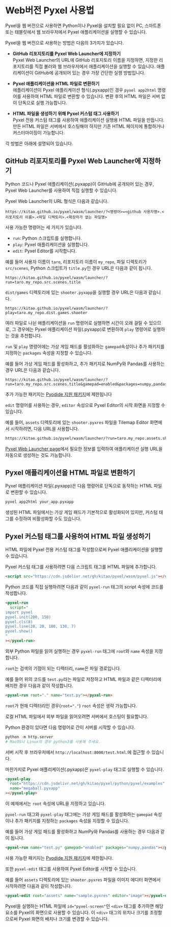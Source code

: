 # Web버전 Pyxel 사용법

Pyxel을 웹 버전으로 사용하면 Python이나 Pyxel을 설치할 필요 없이 PC, 스마트폰 또는 태블릿에서 웹 브라우저에서 Pyxel 애플리케이션을 실행할 수 있습니다.

Pyxel을 웹 버전으로 사용하는 방법은 다음의 3가지가 있습니다.

- **GitHub 리포지토리를 Pyxel Web Launcher에 지정하기**<br>
  Pyxel Web Launcher의 URL에 GitHub 리포지토리 이름을 지정하면, 지정한 리포지토리를 직접 불러와 웹 브라우저에서 애플리케이션을 실행할 수 있습니다. 애플리케이션이 GitHub에 공개되어 있는 경우 가장 간단한 실행 방법입니다.
  
- **Pyxel 애플리케이션을 HTML 파일로 변환하기**<br>
  애플리케이션이 Pyxel 애플리케이션 형식(.pyxapp)인 경우 `pyxel app2html` 명령어를 사용하여 HTML 파일로 변환할 수 있습니다. 변환 후의 HTML 파일은 서버 없이 단독으로 실행 가능합니다.
  
- **HTML 파일을 생성하기 위해 Pyxel 커스텀 태그 사용하기**<br>
  Pyxel 전용 커스텀 태그를 사용하여 애플리케이션 실행용 HTML 파일을 만듭니다. 만든 HTML 파일은 서버에서 호스팅해야 하지만 기존 HTML 페이지에 통합하거나 커스터마이징이 가능합니다.
  
각 방법은 아래에 설명되어 있습니다.

## GitHub 리포지토리를 Pyxel Web Launcher에 지정하기

Python 코드나 Pyxel 애플리케이션(.pyxapp)이 GitHub에 공개되어 있는 경우, Pyxel Web Launcher를 사용하여 직접 실행할 수 있습니다.

Pyxel Web Launcher의 URL 형식은 다음과 같습니다.

```
https://kitao.github.io/pyxel/wasm/launcher/?<명령어>=<github 사용자명>.<리포지토리 이름>.<파일 디렉토리>.<확장자가 없는 파일명>
```

사용 가능한 명령어는 세 가지가 있습니다.

- `run`: Python 스크립트를 실행합니다.
- `play`: Pyxel 애플리케이션을 실행합니다.
- `edit`: Pyxel Editor를 시작합니다.

예를 들어 사용자 이름이 `taro`, 리포지토리 이름이 `my_repo`, 파일 디렉토리가 `src/scenes`, Python 스크립트가 `title.py`인 경우 URL은 다음과 같이 됩니다.

```
https://kitao.github.io/pyxel/wasm/launcher/?run=taro.my_repo.src.scenes.title
```

`dist/games` 디렉토리에 있는 `shooter.pyxapp`을 실행할 경우 URL은 다음과 같습니다.

```
https://kitao.github.io/pyxel/wasm/launcher/?play=taro.my_repo.dist.games.shooter
```

여러 파일로 나뉜 애플리케이션을 `run` 명령어로 실행하면 시간이 오래 걸릴 수 있으므로, 그 경우에는 Pyxel 애플리케이션 파일(.pyxapp)로 변환하여 `play` 명령어로 실행하는 것을 추천합니다.

`run` 및 `play` 명령어에는 가상 게임 패드를 활성화하는 `gamepad`속성이나 추가 패키지를 지정하는 `packages` 속성을 지정할 수 있습니다.

예를 들어 가상 게임 패드를 활성화하고, 추가 패키지로 NumPy와 Pandas를 사용하는 경우 URL은 다음과 같습니다.

```
https://kitao.github.io/pyxel/wasm/launcher/?run=taro.my_repo.src.scenes.title&gamepad=enabled&packages=numpy,pandas
```

추가 가능한 패키지는 [Pyodide 지원 패키지](https://pyodide.org/en/stable/usage/packages-in-pyodide.html)에 제한됩니다

`edit` 명령어를 사용하는 경우, `editor` 속성으로 Pyxel Editor의 시작 화면을 지정할 수 있습니다.

예를 들어, `assets` 디렉토리에 있는 `shooter.pyxres` 파일을 Tilemap Editor 화면에서 시작하려면, 다음 URL을 사용합니다.

```html
https://kitao.github.io/pyxel/wasm/launcher/?run=taro.my_repo.assets.shooter&editor=tilemap
```

[Pyxel Web Launcher page](https://kitao.github.io/pyxel/wasm/launcher/)에서 필요한 정보를 입력하여 애플리케이션 실행 URL을 자동으로 생성하는 것도 가능합니다.

## Pyxel 애플리케이션을 HTML 파일로 변환하기

Pyxel 애플리케이션 파일(.pyxapp)은 다음 명령어로 단독으로 동작하는 HTML 파일로 변환할 수 있습니다.

```sh
pyxel app2html your_app.pyxapp
```

생성된 HTML 파일에서는 가상 게임 패드가 기본적으로 활성화되어 있지만, 커스텀 태그를 수정하여 비활성화할 수도 있습니다.

## Pyxel 커스텀 태그를 사용하여 HTML 파일 생성하기

HTML 파일에 Pyxel 전용 커스텀 태그를 작성함으로써 Pyxel 애플리케이션을 실행할 수 있습니다.

Pyxel 커스텀 태그를 사용하려면 다음 스크립트 태그를 HTML 파일에 추가합니다.

```html
<script src="https://cdn.jsdelivr.net/gh/kitao/pyxel/wasm/pyxel.js"></script>
```

Python 코드를 직접 실행하려면 다음과 같이 `pyxel-run` 태그의 script 속성에 코드를 작성합니다.

```html
<pyxel-run
  script="
import pyxel
pyxel.init(200, 150)
pyxel.cls(8)
pyxel.line(20, 20, 180, 130, 7)
pyxel.show()
"
></pyxel-run>
```

외부 Python 파일을 읽어 실행하는 경우 `pyxel-run` 태그에 `root`와 `name` 속성을 지정합니다.

`root`는 검색의 기점이 되는 디렉터리, `name`은 파일 경로입니다.

예를 들어 위의 코드를 `test.py`라는 파일로 저장하고 HTML 파일과 같은 디렉터리에 배치한 경우 다음과 같이 작성합니다.

```html
<pyxel-run root="." name="test.py"></pyxel-run>
```

`root`가 현재 디렉터리인 경우(`root="."`) `root` 속성은 생략 가능합니다.

로컬 HTML 파일에서 외부 파일을 읽어오려면 서버에서 호스팅이 필요합니다.

Python 환경이 있다면 다음 명령어로 간이 서버를 시작할 수 있습니다.

```python
python -m http.server
# MacOS나 Linux의 경우 python3를 사용해 주세요.
```

서버 시작 후 브라우저에서 `http://localhost:8000/test.html`.에 접근할 수 있습니다.

마찬가지로 Pyxel 애플리케이션(.pyxapp)은 `pyxel-play` 태그로 실행할 수 있습니다.

```html
<pyxel-play
  root="https://cdn.jsdelivr.net/gh/kitao/pyxel/python/pyxel/examples"
  name="megaball.pyxapp"
></pyxel-play>
```

이 예제에서는 `root` 속성에 URL을 지정하고 있습니다.

`pyxel-run` 태그와 `pyxel-play` 태그에는 가상 게임 패드를 활성화하는 `gamepad` 속성이나 추가 패키지를 지정하는 `packages` 속성을 지정할 수 있습니다.

예를 들어 가상 게임 패드를 활성화하고 NumPy와 Pandas를 사용하는 경우 다음과 같이 됩니다.

```html
<pyxel-run name="test.py" gamepad="enabled" packages="numpy,pandas"></pyxel-run>
```

사용 가능한 패키지는 [Pyodide 지원 패키지](https://pyodide.org/en/stable/usage/packages-in-pyodide.html)에 제한됩니다.

또한 `pyxel-edit` 태그를 사용하여 Pyxel Editor를 시작할 수 있습니다.

예를 들어 `assets` 디렉토리에 있는 `shooter.pyxres` 파일을 이미지 에디터 화면에서 시작하려면 다음과 같이 작성합니다.

```html
<pyxel-edit root="assets" name="sample.pyxres" editor="image"></pyxel-edit>
```

Pyxel을 실행하는 HTML 파일에 `id="pyxel-screen"`인 `<div>` 태그를 추가하면 해당 요소를 Pyxel의 화면으로 사용할 수 있습니다. 이 `<div>` 태그의 위치나 크기를 조정함으로써 Pyxel 화면의 배치나 크기를 변경할 수 있습니다.
